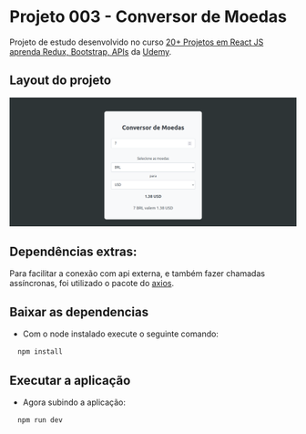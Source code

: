 # Projeto 003 - Conversor de Moedas

Projeto de estudo desenvolvido no curso [20+ Projetos em React JS aprenda Redux, Bootstrap, APIs](https://www.udemy.com/share/109Ohk3@5QwjZu-ULUXpYc0iK6cqT_ayXruFz4eUoDF0DR83UmSjnZnVMPbTKYGZqYovrSSx/) da [Udemy](https://www.udemy.com/).

## Layout do projeto

![](./src/assets/conversor_de_moedas.png)

## Dependências extras:
Para facilitar a conexão com api externa, e também fazer chamadas assíncronas, foi utilizado o pacote do [axios](https://www.npmjs.com/package/axios).

## Baixar as dependencias

- Com o node instalado execute o seguinte comando:

```bash
  npm install
```

## Executar a aplicação

- Agora subindo a aplicação:
```bash
  npm run dev
 ```
